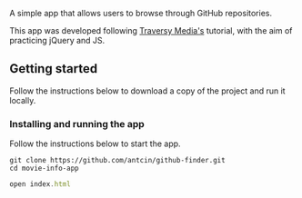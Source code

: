 A simple app that allows users to browse through GitHub repositories.

This app was developed following [Traversy Media's](https://www.youtube.com/watch?v=lIKrfLWNsUI) tutorial, with the aim of practicing jQuery and JS.

## Getting started
Follow the instructions below to download a copy of the project and run it locally.

### Installing and running the app
Follow the instructions below to start the app.
```
git clone https://github.com/antcin/github-finder.git
cd movie-info-app
```
```javascript
open index.html
```
